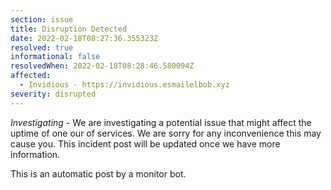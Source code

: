 ```yaml
---
section: issue
title: Disruption Detected
date: 2022-02-18T08:27:36.355323Z
resolved: true
informational: false
resolvedWhen: 2022-02-18T08:28:46.580094Z
affected:
  - Invidious - https://invidious.esmailelbob.xyz
severity: disrupted
---
```

*Investigating* - We are investigating a potential issue that might affect the uptime of one our of services. We are sorry for any inconvenience this may cause you. This incident post will be updated once we have more information.

This is an automatic post by a monitor bot.
        